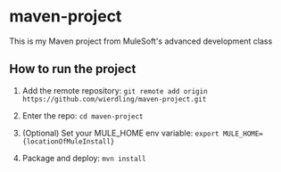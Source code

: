 # maven-project

This is my Maven project from MuleSoft's advanced development class

## How to run the project

1. Add the remote repository: `git remote add origin https://github.com/wierdling/maven-project.git`

1. Enter the repo: `cd maven-project`

1. (Optional) Set your MULE_HOME env variable: `export MULE_HOME={locationOfMuleInstall}`

1. Package and deploy: `mvn install`